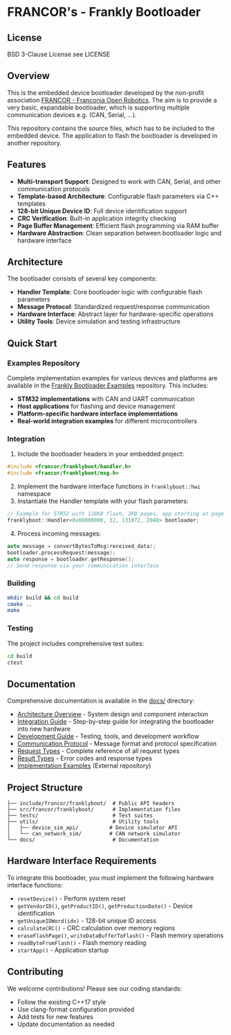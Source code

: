 # FRANCOR's - Frankly Bootloader

## License

BSD 3-Clause License see LICENSE

## Overview

This is the embedded device bootloader developed by the non-profit association [FRANCOR - Franconia Open Robotics](https://www.francor.de/). The aim is to provide a very basic, expandable bootloader, which is supporting multiple communication devices e.g. (CAN, Serial, ...).

This repository contains the source files, which has to be included to the embedded device. The application to flash the bootloader is developed in another repository.

## Features

- **Multi-transport Support**: Designed to work with CAN, Serial, and other communication protocols
- **Template-based Architecture**: Configurable flash parameters via C++ templates
- **128-bit Unique Device ID**: Full device identification support
- **CRC Verification**: Built-in application integrity checking
- **Page Buffer Management**: Efficient flash programming via RAM buffer
- **Hardware Abstraction**: Clean separation between bootloader logic and hardware interface

## Architecture

The bootloader consists of several key components:

- **Handler Template**: Core bootloader logic with configurable flash parameters
- **Message Protocol**: Standardized request/response communication
- **Hardware Interface**: Abstract layer for hardware-specific operations
- **Utility Tools**: Device simulation and testing infrastructure

## Quick Start

### Examples Repository

Complete implementation examples for various devices and platforms are available in the [Frankly Bootloader Examples](https://github.com/franc0r/frankly_bootloader_examples) repository. This includes:

- **STM32 implementations** with CAN and UART communication
- **Host applications** for flashing and device management
- **Platform-specific hardware interface implementations**
- **Real-world integration examples** for different microcontrollers

### Integration

1. Include the bootloader headers in your embedded project:
```cpp
#include <francor/franklyboot/handler.h>
#include <francor/franklyboot/msg.h>
```

2. Implement the hardware interface functions in `franklyboot::hwi` namespace
3. Instantiate the Handler template with your flash parameters:
```cpp
// Example for STM32 with 128KB flash, 2KB pages, app starting at page 32
franklyboot::Handler<0x08000000, 32, 131072, 2048> bootloader;
```

4. Process incoming messages:
```cpp
auto message = convertBytesToMsg(received_data);
bootloader.processRequest(message);
auto response = bootloader.getResponse();
// Send response via your communication interface
```

### Building

```bash
mkdir build && cd build
cmake ..
make
```

### Testing

The project includes comprehensive test suites:
```bash
cd build
ctest
```

## Documentation

Comprehensive documentation is available in the [docs/](docs/) directory:

- [Architecture Overview](docs/architecture.md) - System design and component interaction
- [Integration Guide](docs/integration.md) - Step-by-step guide for integrating the bootloader into new hardware
- [Development Guide](docs/development.md) - Testing, tools, and development workflow
- [Communication Protocol](docs/protocol/README.md) - Message format and protocol specification
- [Request Types](docs/protocol/RequestTypes/README.md) - Complete reference of all request types
- [Result Types](docs/protocol/ResultTypes.md) - Error codes and response types
- [Implementation Examples](https://github.com/franc0r/frankly_bootloader_examples) (External repository)

## Project Structure

```
├── include/francor/franklyboot/  # Public API headers
├── src/francor/franklyboot/      # Implementation files
├── tests/                        # Test suites
├── utils/                        # Utility tools
│   ├── device_sim_api/          # Device simulator API
│   └── can_network_sim/         # CAN network simulator
└── docs/                         # Documentation
```

## Hardware Interface Requirements

To integrate this bootloader, you must implement the following hardware interface functions:

- `resetDevice()` - Perform system reset
- `getVendorID()`, `getProductID()`, `getProductionDate()` - Device identification
- `getUniqueIDWord(idx)` - 128-bit unique ID access
- `calculateCRC()` - CRC calculation over memory regions
- `eraseFlashPage()`, `writeDataBufferToFlash()` - Flash memory operations
- `readByteFromFlash()` - Flash memory reading
- `startApp()` - Application startup

## Contributing

We welcome contributions! Please see our coding standards:
- Follow the existing C++17 style
- Use clang-format configuration provided
- Add tests for new features
- Update documentation as needed

